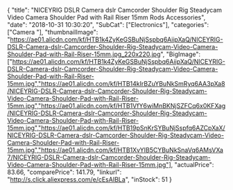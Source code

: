{
	"title": "NICEYRIG DSLR Camera dslr Camcorder Shoulder Rig Steadycam Video Camera Shoulder Pad with Rail Riser 15mm Rods Accessories",
	"date": "2018-10-31 10:30:20",
	"SubCat": ["Electronics"],
	"categories": ["Camera "],
	"thumbnailImage": "https://ae01.alicdn.com/kf/HTB1k4ZyKeGSBuNjSspbq6AiipXaQ/NICEYRIG-DSLR-Camera-dslr-Camcorder-Shoulder-Rig-Steadycam-Video-Camera-Shoulder-Pad-with-Rail-Riser-15mm.jpg_220x220.jpg",
	"BigImage": ["https://ae01.alicdn.com/kf/HTB1k4ZyKeGSBuNjSspbq6AiipXaQ/NICEYRIG-DSLR-Camera-dslr-Camcorder-Shoulder-Rig-Steadycam-Video-Camera-Shoulder-Pad-with-Rail-Riser-15mm.jpg","https://ae01.alicdn.com/kf/HTB14kIrBZuYBuNkSmRyq6AA3pXa8/NICEYRIG-DSLR-Camera-dslr-Camcorder-Shoulder-Rig-Steadycam-Video-Camera-Shoulder-Pad-with-Rail-Riser-15mm.jpg","https://ae01.alicdn.com/kf/HTB1VfY6wiMnBKNjSZFCq6x0KFXag/NICEYRIG-DSLR-Camera-dslr-Camcorder-Shoulder-Rig-Steadycam-Video-Camera-Shoulder-Pad-with-Rail-Riser-15mm.jpg","https://ae01.alicdn.com/kf/HTB19pSnKrSYBuNjSspfq6AZCpXaX/NICEYRIG-DSLR-Camera-dslr-Camcorder-Shoulder-Rig-Steadycam-Video-Camera-Shoulder-Pad-with-Rail-Riser-15mm.jpg","https://ae01.alicdn.com/kf/HTB1XvYIB5CYBuNkSnaVq6AMsVXa7/NICEYRIG-DSLR-Camera-dslr-Camcorder-Shoulder-Rig-Steadycam-Video-Camera-Shoulder-Pad-with-Rail-Riser-15mm.jpg"],
	"actualPrice": 83.66,
	"comparePrice": 141.79,
	"linkurl": "http://s.click.aliexpress.com/e/cEsAIBLa",
	"inStock": 51
}
